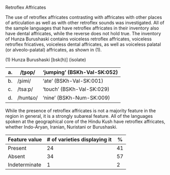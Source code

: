 Retroflex Affricates

The use of retroflex affricates contrasting with affricates with other
places of articulation as well as with other retroflex sounds was
investigated. All of the sample languages that have retroflex affricates
in their inventory also have dental affricates, while the reverse does
not hold true. The inventory of Hunza Burushaski contains voiceless
retroflex affricates, voiceless retroflex fricatives, voiceless dental
affricates, as well as voiceless palatal (or alveolo-palatal)
affricates, as shown in (1).

(1) <span id="_Ref12343426" class="anchor"></span>Hunza Burushaski
    \[bsk(h)\] (isolate)

| a.  | /ʈʂop/   | ‘jumping’ (BSKh-Val-SK:052) |
|-----|----------|-----------------------------|
| b.  | /ʂimi/   | ‘ate’ (BSKh-Val-SK:001)     |
| c.  | /tsaːp/  | ‘touch’ (BSKh-Val-SK:029)   |
| d.  | /huntɕo/ | ‘nine’ (BSKh-Num-SK:009)    |

While the presence of retroflex affricates is not a majority feature in
the region in general, it is a strongly subareal feature. All of the
languages spoken at the geographical core of the Hindu Kush have
retroflex affricates, whether Indo-Aryan, Iranian, Nuristani or
Burushaski.

| Feature value | \# of varieties displaying it | %   |
|---------------|-------------------------------|-----|
| Present       | 24                            | 41  |
| Absent        | 34                            | 57  |
| Indeterminate | 1                             | 2   |


